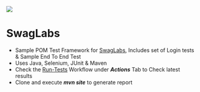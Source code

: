 ![](https://github.com/SachinGamhewa/SwagLabs/workflows/Run-Tests/badge.svg)

# SwagLabs
- Sample POM Test Framework for [SwagLabs](https://www.saucedemo.com/), Includes set of Login tests & Sample End To End Test
- Uses Java, Selenium, JUnit & Maven
- Check the [Run-Tests](https://github.com/SachinGamhewa/SwagLabs/actions/workflows/ci-cd.yml) Workflow under ***Actions*** Tab to Check latest results
- Clone and execute ***mvn site*** to generate report
